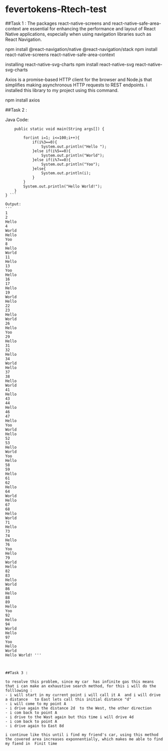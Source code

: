 # fevertokens-Rtech-test


##Task 1 :
The packages react-native-screens and react-native-safe-area-context are essential for enhancing the performance and layout of React Native applications, 
especially when using navigation libraries such as React Navigation.

npm install @react-navigation/native @react-navigation/stack
npm install react-native-screens react-native-safe-area-context

installing react-native-svg-charts 
npm install react-native-svg react-native-svg-charts

Axios is a promise-based HTTP client for the browser and Node.js that simplifies making asynchronous HTTP requests to REST endpoints.
i installed this library to my project using this command.

npm install axios




##Task 2 :

Java Code:

``` public class Main {
    public static void main(String args[]) {
        
        for(int i=1; i<=100;i++){
            if(i%3==0){
                System.out.println("Hello ");
            }else if(i%5==0){
                System.out.println("World");
            }else if(i%7==0){
                System.out.println("Yoo");
            }else{
                System.out.println(i);
            }
        }
        System.out.println("Hello World!");
    }
} ```

Output:
'''
1
2
Hello 
4
World
Hello 
Yoo
8
Hello 
World
11
Hello 
13
Yoo
Hello 
16
17
Hello 
19
World
Hello 
22
23
Hello 
World
26
Hello 
Yoo
29
Hello 
31
32
Hello 
34
World
Hello 
37
38
Hello 
World
41
Hello 
43
44
Hello 
46
47
Hello 
Yoo
World
Hello 
52
53
Hello 
World
Yoo
Hello 
58
59
Hello 
61
62
Hello 
64
World
Hello 
67
68
Hello 
World
71
Hello 
73
74
Hello 
76
Yoo
Hello 
79
World
Hello 
82
83
Hello 
World
86
Hello 
88
89
Hello 
Yoo
92
Hello 
94
World
Hello 
97
Yoo
Hello 
World
Hello World! '''



##Task 3 :

to resolve this problem, since my car  has infinite gas this means that i can make an exhaustive search method, for this i will do the folllowing :
- i will start in my current point i will call it A  and i will drive a distance   to East lets call this initial distance "d"
- i will come to my point A 
- i drive again the distance 2d  to the West, the other direction
- i com back to point A
- i drive to the Wast again but this time i will drive 4d 
- i com back to point A
- i drive again to East 8d 

i continue like this until i find my friend's car, using this method  the covered area increases exponnentially, which makes me able to find my fiend in  Finit time




